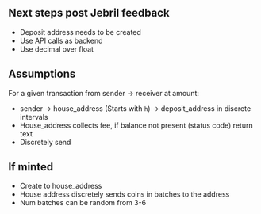 ## Next steps post Jebril feedback

- Deposit address needs to be created
- Use API calls as backend
- Use decimal over float


## Assumptions
For a given transaction from sender -> receiver at amount:
- sender -> house_address (Starts with `h`) -> deposit_address in discrete intervals
- House_address collects fee, if balance not present (status code) return text
- Discretely send 


## If minted
- Create to house_address
- House address discretely sends coins in batches to the address
- Num batches can be random from 3-6